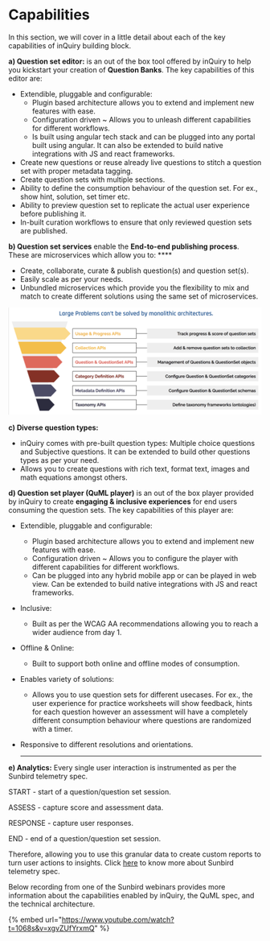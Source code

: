 # Capabilities

In this section, we will cover in a little detail about each of the key capabilities of inQuiry building block.

**a) Question set editor:** is an out of the box tool offered by inQuiry to help you kickstart your creation of **Question Banks**. The key capabilities of this editor are:

* Extendible, pluggable and configurable:&#x20;
  * Plugin based architecture allows you to extend and implement new features with ease.&#x20;
  * Configuration driven \~ Allows you to unleash different capabilities for different workflows.&#x20;
  * Is built using angular tech stack and can be plugged into any portal built using angular. It can also be extended to build native integrations with JS and react frameworks.
* Create new questions or reuse already live questions to stitch a question set with proper metadata tagging.
* Create question sets with multiple sections.&#x20;
* Ability to define the consumption behaviour of the question set. For ex., show hint, solution, set timer etc.
* Ability to preview question set to replicate the actual user experience before publishing it.
* In-built curation workflows to ensure that only reviewed question sets are published.

**b) Question set services** enable the **End-to-end publishing process**. These are microservices which allow you to: ****&#x20;

* Create, collaborate, curate & publish question(s) and question set(s).&#x20;
* Easily scale as per your needs.
* Unbundled microservices which provide you the flexibility to mix and match to create different solutions using the same set of microservices.

![Representation of services used to power assessments in courses](<../.gitbook/assets/Screen Shot 2022-03-14 at 7.32.10 PM.png>)

**c) Diverse question types:**&#x20;

* inQuiry comes with pre-built question types: Multiple choice questions and Subjective questions. It can be extended to build other questions types as per your need.
* Allows you to create questions with rich text, format text, images and math equations amongst others.

**d) Question set player (QuML player)** is an out of the box player provided by inQuiry to create **engaging & inclusive experiences** for end users consuming the question sets. The key capabilities of this player are:&#x20;

* Extendible, pluggable and configurable:&#x20;
  * Plugin based architecture allows you to extend and implement new features with ease.&#x20;
  * Configuration driven \~ Allows you to configure the player with different capabilities for different workflows.&#x20;
  * Can be plugged into any hybrid mobile app or can be played in web view. Can be extended to build native integrations with JS and react frameworks.
* Inclusive:
  * Built as per the WCAG AA recommendations allowing you to reach a wider audience from day 1.
* Offline & Online:
  * Built to support both online and offline modes of consumption.
* Enables variety of solutions:
  * Allows you to use question sets for different usecases. For ex., the user experience for practice worksheets will show feedback, hints for each question however an assessment will have a completely different consumption behaviour where questions are randomized with a timer.&#x20;
*   Responsive to different resolutions and orientations.&#x20;

    ****

**e) Analytics:** Every single user interaction is instrumented as per the Sunbird telemetry spec.&#x20;

START - start of a question/question set session.&#x20;

ASSESS - capture score and assessment data.&#x20;

RESPONSE - capture user responses.&#x20;

END - end of a question/question set session.

Therefore, allowing you to use this granular data to create custom reports to turn user actions to insights. Click [here](https://github.com/sunbird-specs/Telemetry/blob/3.3.0/specification.md) to know more about Sunbird telemetry spec.



Below recording from one of the Sunbird webinars provides more information about the capabilities enabled by inQuiry, the QuML spec, and the technical architecture.

{% embed url="https://www.youtube.com/watch?t=1068s&v=xgvZUfYrxmQ" %}
